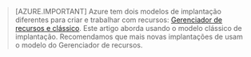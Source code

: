 > [AZURE.IMPORTANT] Azure tem dois modelos de implantação diferentes para criar e trabalhar com recursos: [Gerenciador de recursos e clássico](../articles/resource-manager-deployment-model.md).  Este artigo aborda usando o modelo clássico de implantação. Recomendamos que mais novas implantações de usam o modelo do Gerenciador de recursos.